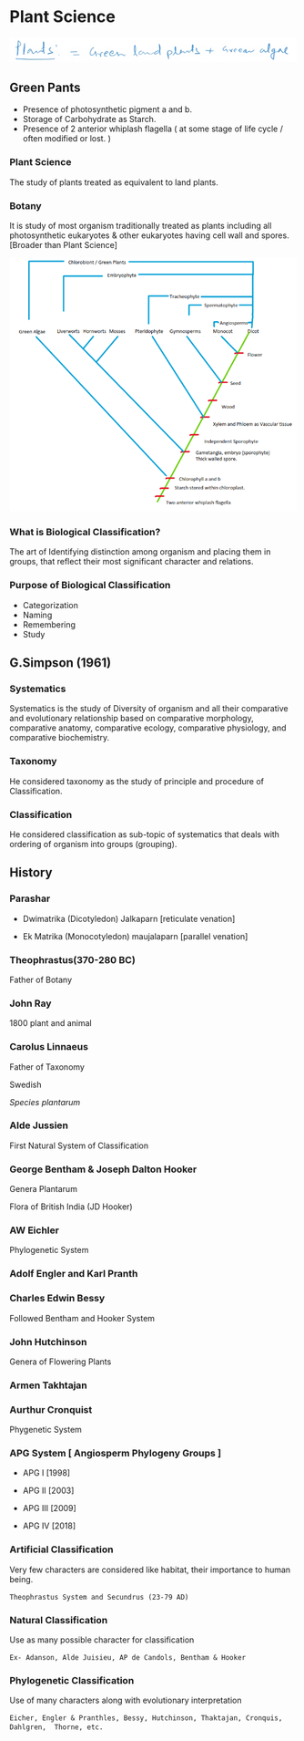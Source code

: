 # Plant Science

![Plants](GetImage.png)


## Green Pants 
* Presence of photosynthetic pigment a and b. 
* Storage of Carbohydrate as Starch.
* Presence of 2 anterior whiplash flagella ( at some stage of life cycle / often modified or lost. ) 

### Plant Science
The study of plants treated as equivalent to land plants.

### Botany
It is study of most organism traditionally treated as plants including all photosynthetic eukaryotes & other eukaryotes having cell wall and spores. [Broader than Plant Science] 

![img.png](img.png)

### What is Biological Classification?
The art of Identifying distinction among organism and placing them in groups, that reflect their most significant character and relations.

### Purpose of Biological Classification

* Categorization
* Naming
* Remembering
* Study



## G.Simpson (1961)

### Systematics

Systematics is the study of Diversity of organism and all their comparative and evolutionary relationship based on comparative morphology, comparative anatomy, comparative ecology, comparative physiology, and comparative biochemistry.

### Taxonomy

He considered taxonomy as the study of principle and procedure of Classification.

### Classification

He considered classification as sub-topic of systematics that deals with ordering of organism into groups (grouping).



## History

### Parashar

* Dwimatrika (Dicotyledon) Jalkaparn [reticulate venation]

* Ek Matrika (Monocotyledon) maujalaparn [parallel venation]



### Theophrastus(370-280 BC)

Father of Botany



### John Ray

1800 plant and animal

### Carolus Linnaeus

Father of Taxonomy

Swedish

*Species plantarum*

### Alde Jussien

First Natural System of Classification

### George Bentham & Joseph Dalton Hooker

Genera Plantarum

Flora of British India (JD Hooker)

### AW Eichler

Phylogenetic System

### Adolf Engler and Karl Pranth



### Charles Edwin Bessy

Followed Bentham and Hooker System

### John Hutchinson

Genera of Flowering Plants

### Armen Takhtajan

### Aurthur Cronquist

Phygenetic System

### APG System [ Angiosperm Phylogeny Groups ]

* APG I  [1998]

* APG II [2003]

* APG III [2009]

* APG IV [2018]



### Artificial Classification

Very few characters are considered like habitat, their importance to human being.

    Theophrastus System and Secundrus (23-79 AD)

### Natural Classification

Use as many possible character for classification

    Ex- Adanson, Alde Juisieu, AP de Candols, Bentham & Hooker

### Phylogenetic Classification

Use of many characters along with evolutionary interpretation

    Eicher, Engler & Pranthles, Bessy, Hutchinson, Thaktajan, Cronquis, Dahlgren,  Thorne, etc. 